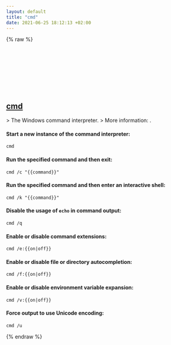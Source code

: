 ```yaml
---
layout: default
title: "cmd"
date: 2021-06-25 18:12:13 +02:00
---
```

{% raw %}
<h2 id="cmd">
  <a href="/en/windows/cmd.html">cmd</a> <a href="#cmd"><svg class="icon">
    <use href="/assets/images/unicode_sprite.svg#link" />
  </svg></a>
</h2>
> The Windows command interpreter.
> More information: <https://docs.microsoft.com/windows-server/administration/windows-commands/cmd>.

#### Start a new instance of the command interpreter:
```shell
cmd
```
#### Run the specified command and then exit:
```shell
cmd /c "{{command}}"
```
#### Run the specified command and then enter an interactive shell:
```shell
cmd /k "{{command}}"
```
#### Disable the usage of `echo` in command output:
```shell
cmd /q
```
#### Enable or disable command extensions:
```shell
cmd /e:{{on|off}}
```
#### Enable or disable file or directory autocompletion:
```shell
cmd /f:{{on|off}}
```
#### Enable or disable environment variable expansion:
```shell
cmd /v:{{on|off}}
```
#### Force output to use Unicode encoding:
```shell
cmd /u
```
{% endraw %}
